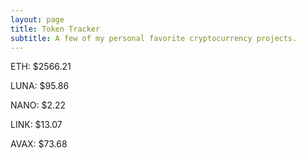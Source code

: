 ```yaml
---
layout: page
title: Token Tracker
subtitle: A few of my personal favorite cryptocurrency projects.
---
```


<!--BEGINCRYPTOINPUT-->
ETH: $2566.21

LUNA: $95.86

NANO: $2.22

LINK: $13.07

AVAX: $73.68

<!--ENDCRYPTOINPUT-->
